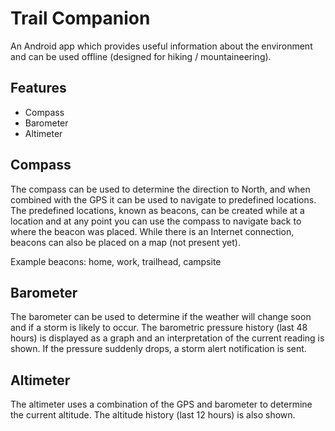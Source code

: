 # Trail Companion
 An Android app which provides useful information about the environment and can be used offline (designed for hiking / mountaineering).

## Features
* Compass
* Barometer
* Altimeter

## Compass
The compass can be used to determine the direction to North, and when combined with the GPS it can be used to navigate to predefined locations. The predefined locations, known as beacons, can be created while at a location and at any point you can use the compass to navigate back to where the beacon was placed. While there is an Internet connection, beacons can also be placed on a map (not present yet).

Example beacons: home, work, trailhead, campsite

## Barometer
The barometer can be used to determine if the weather will change soon and if a storm is likely to occur. The barometric pressure history (last 48 hours) is displayed as a graph and an interpretation of the current reading is shown. If the pressure suddenly drops, a storm alert notification is sent.

## Altimeter
The altimeter uses a combination of the GPS and barometer to determine the current altitude. The altitude history (last 12 hours) is also shown. 
